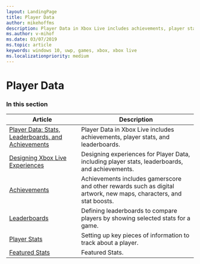```yaml
---
layout: LandingPage
title: Player Data
author: mikehoffms
description: Player Data in Xbox Live includes achievements, player stats, and leaderboards.
ms.author: v-mihof
ms.date: 03/07/2019
ms.topic: article
keywords: windows 10, uwp, games, xbox, xbox live
ms.localizationpriority: medium
---
```


# Player Data


### In this section

| Article | Description |
|---------|-------------|
| [Player Data: Stats, Leaderboards, and Achievements](data-platform-for-stats-leaderboards-achievements.md) | Player Data in Xbox Live includes achievements, player stats, and leaderboards. |
| [Designing Xbox Live Experiences](designing-xbox-live-experiences.md) | Designing experiences for Player Data, including player stats, leaderboards, and achievements. |
| [Achievements](../achievements-2017/achievements.md) | Achievements includes gamerscore and other rewards such as digital artwork, new maps, characters, and stat boosts.|
| [Leaderboards](../leaderboards-and-stats-2017/leaderboards.md) | Defining leaderboards to compare players by showing selected stats for a game. |
| [Player Stats](../leaderboards-and-stats-2017/player-stats.md) | Setting up key pieces of information to track about a player. |
| [Featured Stats](../features/data/featured-stats/index.md) | Featured Stats. |
